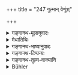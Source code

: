 +++
title = "247 गुल्मान् वेणूंश्"

+++

<details><summary>गङ्गानथ-मूलानुवादः</summary>

Also thickets, bamboos of various kinds, the Śamī-tree, creepers and mounds, reeds and Kubjaka thickets; trees shall not be obliterated.—(247)
</details>

<details><summary>मेधातिथिः</summary>

(अग्रे व्याख्यानम्।)
</details>

<details><summary>गङ्गानथ-भाष्यानुवादः</summary>

‘*Thickets*’—shrubs growing together in a compact form.

‘*Bamboos*’—*i.e*., such trees as the *Casta Fistula* and the like; as there are many varieties of these, the text has added the epithet ‘*of various kinds*.’

‘*Creepers*’—tendrils; those species of grass that have long-extending roots.

‘*Mound*’—is an artificial raised grass-plot.

The *Kubjaka* being a ‘*thicket*’ (already mentioned before), it has been specially singled out, on account of its importance.—(247)
</details>

<details><summary>गङ्गानथ-टिप्पन्यः</summary>

This verse is quoted in *Vivādaratnākara* (p. 202), which adds the
following notes:—‘*Gulmāḥ*’, branchless shrubs,—‘*vallyaḥ*’; the
*guḍūcī* and other creepers,—‘*sthalāni*’, artificial
earth-mounds,—‘*kubjaka gulma*’, bushes of *kubjaka* (Rose).

It is quoted in *Mitākṣarā* (2.151), whereon *Bālambhaṭṭī* has the
following notes:—‘*Gulma*’ is shrub without branches, or merely
grass-clump,—‘*sthala*’ is artificially elevated
ground,—‘*daṇḍakagulma*’ (which is one reading for ‘*kubjakagulma*’) is
not the right reading, the correct one being ‘*kupyakagulma*’, which
means ‘such shrubs as are related to (used in the cleaning and polishing
of) copper and other metals (except gold and silver)’;—‘*tathā*’,
*i.e*., ‘on this being done’;—and in *Vivādacintāmaṇi* (p. 93).
</details>

<details><summary>गङ्गानथ-तुल्य-वाक्यानि</summary>

**(verses 8.245-251)  
**

See Comparative notes for [Verse
8.245].
</details>

<details><summary>Bühler</summary>

247	By clustering shrubs, bamboos of different kinds, Samis, creepers and raised mounds, reeds, thickets of Kubgaka; thus the boundary will not be forgotten.
</details>
